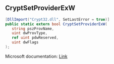 ## CryptSetProviderExW

```csharp
[DllImport("Crypt32.dll", SetLastError = true)]
public static extern bool CryptSetProviderExW(
   string pszProvName,
   uint dwProvType,
   ref uint pdwReserved,
   uint dwFlags
);
```

Microsoft documentation: [Link](https://docs.microsoft.com/en-us/windows/win32/api/wincrypt/nf-wincrypt-cryptsetproviderexw)
